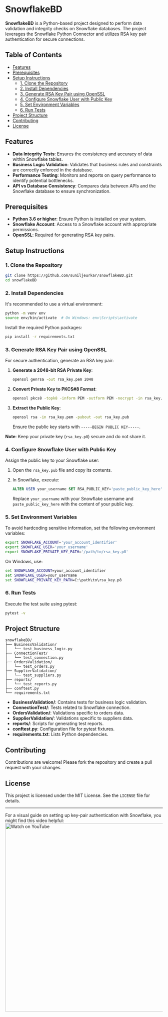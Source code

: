 # SnowflakeBD

**SnowflakeBD** is a Python-based project designed to perform data validation and integrity checks on Snowflake databases. The project leverages the Snowflake Python Connector and utilizes RSA key pair authentication for secure connections.

## Table of Contents

- [Features](#features)
- [Prerequisites](#prerequisites)
- [Setup Instructions](#setup-instructions)
  - [1. Clone the Repository](#1-clone-the-repository)
  - [2. Install Dependencies](#2-install-dependencies)
  - [3. Generate RSA Key Pair using OpenSSL](#3-generate-rsa-key-pair-using-openssl)
  - [4. Configure Snowflake User with Public Key](#4-configure-snowflake-user-with-public-key)
  - [5. Set Environment Variables](#5-set-environment-variables)
  - [6. Run Tests](#6-run-tests)
- [Project Structure](#project-structure)
- [Contributing](#contributing)
- [License](#license)

## Features

- **Data Integrity Tests**: Ensures the consistency and accuracy of data within Snowflake tables.
- **Business Logic Validation**: Validates that business rules and constraints are correctly enforced in the database.
- **Performance Testing**: Monitors and reports on query performance to identify potential bottlenecks.
- **API vs Database Consistency**: Compares data between APIs and the Snowflake database to ensure synchronization.

## Prerequisites

- **Python 3.6 or higher**: Ensure Python is installed on your system.
- **Snowflake Account**: Access to a Snowflake account with appropriate permissions.
- **OpenSSL**: Required for generating RSA key pairs.

## Setup Instructions

### 1. Clone the Repository

```bash
git clone https://github.com/suniljeurkar/snowflakeBD.git
cd snowflakeBD
```

### 2. Install Dependencies

It's recommended to use a virtual environment:

```bash
python -m venv env
source env/bin/activate  # On Windows: env\Scripts\activate
```

Install the required Python packages:

```bash
pip install -r requirements.txt
```

### 3. Generate RSA Key Pair using OpenSSL

For secure authentication, generate an RSA key pair:

1. **Generate a 2048-bit RSA Private Key**:

   ```bash
   openssl genrsa -out rsa_key.pem 2048
   ```

2. **Convert Private Key to PKCS#8 Format**:

   ```bash
   openssl pkcs8 -topk8 -inform PEM -outform PEM -nocrypt -in rsa_key.pem -out rsa_key.p8
   ```

3. **Extract the Public Key**:

   ```bash
   openssl rsa -in rsa_key.pem -pubout -out rsa_key.pub
   ```

   Ensure the public key starts with `-----BEGIN PUBLIC KEY-----`.

**Note**: Keep your private key (`rsa_key.p8`) secure and do not share it.

### 4. Configure Snowflake User with Public Key

Assign the public key to your Snowflake user:

1. Open the `rsa_key.pub` file and copy its contents.

2. In Snowflake, execute:

   ```sql
   ALTER USER your_username SET RSA_PUBLIC_KEY='paste_public_key_here';
   ```

   Replace `your_username` with your Snowflake username and `paste_public_key_here` with the content of your public key.

### 5. Set Environment Variables

To avoid hardcoding sensitive information, set the following environment variables:

```bash
export SNOWFLAKE_ACCOUNT='your_account_identifier'
export SNOWFLAKE_USER='your_username'
export SNOWFLAKE_PRIVATE_KEY_PATH='/path/to/rsa_key.p8'
```

On Windows, use:

```cmd
set SNOWFLAKE_ACCOUNT=your_account_identifier
set SNOWFLAKE_USER=your_username
set SNOWFLAKE_PRIVATE_KEY_PATH=C:\path\to\rsa_key.p8
```

### 6. Run Tests

Execute the test suite using pytest:

```bash
pytest -v
```

## Project Structure

```
snowflakeBD/
├── BusinessValidation/
│   └── test_business_logic.py
├── ConnectionTest/
│   └── test_connection.py
├── OrdersValidation/
│   └── test_orders.py
├── SupplierValidation/
│   └── test_suppliers.py
├── reports/
│   └── test_reports.py
├── conftest.py
└── requirements.txt
```

- **BusinessValidation/**: Contains tests for business logic validation.
- **ConnectionTest/**: Tests related to Snowflake connection.
- **OrdersValidation/**: Validations specific to orders data.
- **SupplierValidation/**: Validations specific to suppliers data.
- **reports/**: Scripts for generating test reports.
- **conftest.py**: Configuration file for pytest fixtures.
- **requirements.txt**: Lists Python dependencies.

## Contributing

Contributions are welcome! Please fork the repository and create a pull request with your changes.

## License

This project is licensed under the MIT License. See the `LICENSE` file for details.

---

For a visual guide on setting up key-pair authentication with Snowflake, you might find this video helpful:
<a href="https://www.youtube.com/watch?v=WdCLossuS8U" target="_blank">
  <img src="https://img.youtube.com/vi/WdCLossuS8U/0.jpg" alt="Watch on YouTube" width="600">
</a>
